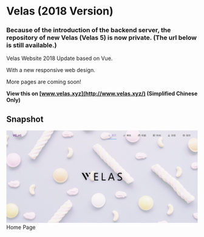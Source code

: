 # Velas (2018 Version)

### Because of the introduction of the backend server, the repository of new Velas (Velas 5) is now private. (The url below is still available.)

Velas Website 2018 Update based on Vue.

With a new responsive web design.

More pages are coming soon!

**View this on [www.velas.xyz](http://www.velas.xyz/) (Simplified Chinese Only)**

## Snapshot

![Home Page](https://github.com/Reedo0910/VelasWebsite3/blob/master/doc/Screenshot_2018-06-19.png)
Home Page
